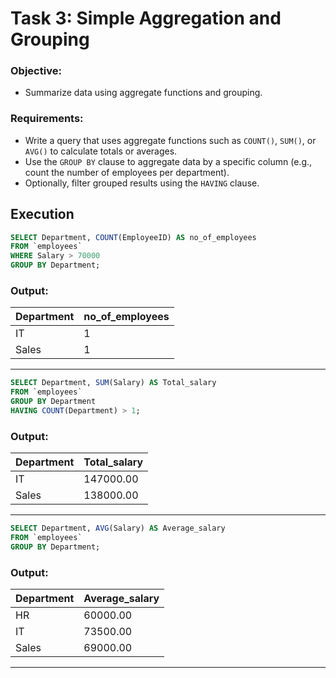 
# Task 3: Simple Aggregation and Grouping

### **Objective:**

- Summarize data using aggregate functions and grouping.

### **Requirements:**

- Write a query that uses aggregate functions such as `COUNT()`, `SUM()`, or `AVG()` to calculate totals or averages.
- Use the `GROUP BY` clause to aggregate data by a specific column (e.g., count the number of employees per department).
- Optionally, filter grouped results using the `HAVING` clause.

## Execution


```sql
SELECT Department, COUNT(EmployeeID) AS no_of_employees
FROM `employees`
WHERE Salary > 70000
GROUP BY Department;
```

### Output:

| Department | no_of_employees |
|------------|------------------|
| IT         | 1                |
| Sales      | 1                |

---


```sql
SELECT Department, SUM(Salary) AS Total_salary
FROM `employees`
GROUP BY Department
HAVING COUNT(Department) > 1;
```

### Output:

| Department | Total_salary |
|------------|---------------|
| IT         | 147000.00     |
| Sales      | 138000.00     |

---


```sql
SELECT Department, AVG(Salary) AS Average_salary
FROM `employees`
GROUP BY Department;
```

### Output:

| Department | Average_salary |
|------------|-----------------|
| HR         | 60000.00        |
| IT         | 73500.00        |
| Sales      | 69000.00        |

---